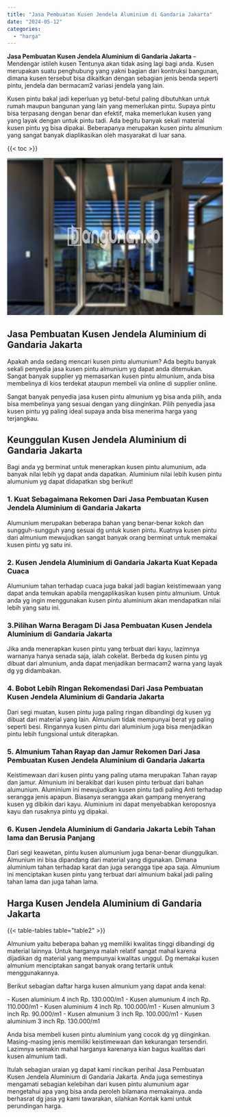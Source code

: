 ```yaml
---
title: "Jasa Pembuatan Kusen Jendela Aluminium di Gandaria Jakarta"
date: "2024-05-12"
categories: 
  - "harga"
---
```


**Jasa Pembuatan Kusen Jendela Aluminium di Gandaria Jakarta** – Mendengar istileh kusen Tentunya akan tidak asing lagi bagi anda. Kusen merupakan suatu penghubung yang yakni bagian dari kontruksi bangunan, dimana kusen tersebut bisa dikaitkan dengan sebagian jenis benda seperti pintu, jendela dan bermacam2 variasi jendela yang lain.

Kusen pintu bakal jadi keperluan yg betul-betul paling dibutuhkan untuk rumah maupun bangunan yang lain yang memerlukan pintu. Supaya pintu bisa terpasang dengan benar dan efektif, maka memerlukan kusen yang yang layak dengan untuk pintu tadi. Ada begitu banyak sekali material kusen pintu yg bisa dipakai. Beberapanya merupakan kusen pintu almunium yang sangat banyak diaplikasikan oleh masyarakat di luar sana.

{{< toc >}}

![Jasa Pembuatan Kusen Jendela Aluminium di Gandaria Jakarta](/images/harga-kusen-jendela-alumunium-12.png)

## Jasa Pembuatan Kusen Jendela Aluminium di Gandaria Jakarta

Apakah anda sedang mencari kusen pintu alumunium? Ada begitu banyak sekali penyedia jasa kusen pintu almunium yg dapat anda ditemukan. Sangat banyak supplier yg memasarkan kusen pintu almunium, anda bisa membelinya di kios terdekat ataupun membeli via online di supplier online.

Sangat banyak penyedia jasa kusen pintu almunium yg bisa anda pilih, anda bisa membelinya yang sesuai dengan yang diinginkan. Pilih penyedia jasa kusen pintu yg paling ideal supaya anda bisa menerima harga yang terjangkau.

## Keunggulan Kusen Jendela Aluminium di Gandaria Jakarta

Bagi anda yg berminat untuk menerapkan kusen pintu alumunium, ada banyak nilai lebih yg dapat anda dapatkan. Aluminium nilai lebih kusen pintu alumunium yg dapat didapatkan sbg berikut!

### 1\. Kuat Sebagaimana Rekomen Dari Jasa Pembuatan Kusen Jendela Aluminium di Gandaria Jakarta

Alumunium merupakan beberapa bahan yang benar-benar kokoh dan sungguh-sungguh yang sesuai dg untuk kusen pintu. Kuatnya kusen pintu dari almunium mewujudkan sangat banyak orang berminat untuk memakai kusen pintu yg satu ini.

### 2\. Kusen Jendela Aluminium di Gandaria Jakarta Kuat Kepada Cuaca

Alumunium tahan terhadap cuaca juga bakal jadi bagian keistimewaan yang dapat anda temukan apabila mengaplikasikan kusen pintu almunium. Untuk anda yg ingin menggunakan kusen pintu aluminium akan mendapatkan nilai lebih yang satu ini.

### 3.Pilihan Warna Beragam Di Jasa Pembuatan Kusen Jendela Aluminium di Gandaria Jakarta

Jika anda menerapkan kusen pintu yang terbuat dari kayu, lazimnya warnanya hanya senada saja, ialah cokelat. Berbeda dg kusen pintu yg dibuat dari almunium, anda dapat menjadikan bermacam2 warna yang layak dg yg didambakan.

### 4\. Bobot Lebih Ringan Rekomendasi Dari Jasa Pembuatan Kusen Jendela Aluminium di Gandaria Jakarta

Dari segi muatan, kusen pintu juga paling ringan dibandingi dg kusen yg dibuat dari material yang lain. Almunium tidak mempunyai berat yg paling seperti besi. Ringannya kusen pintu dari aluminium juga bisa menjadikan pintu lebih fungsional untuk diterapkan.

### 5\. Almunium Tahan Rayap dan Jamur Rekomen Dari Jasa Pembuatan Kusen Jendela Aluminium di Gandaria Jakarta

Keistimewaan dari kusen pintu yang paling utama merupakan Tahan rayap dan jamur. Almunium ini berakibat dari kusen pintu terbuat dari bahan alumunium. Aluminium ini mewujudkan kusen pintu tadi paling Anti terhadap serangga jenis apapun. Biasanya serangga akan gampang menyerang kusen yg dibikin dari kayu. Aluminium ini dapat menyebabkan keroposnya kayu dan rusaknya pintu yg dipakai.

### 6\. Kusen Jendela Aluminium di Gandaria Jakarta Lebih Tahan lama dan Berusia Panjang

Dari segi keawetan, pintu kusen alumunium juga benar-benar diunggulkan. Almunium ini bisa dipandang dari material yang digunakan. Dimana aluminium tahan terhadap karat dan juga serangga tipe apa saja. Almunium ini menciptakan kusen pintu yang terbuat dari almunium bakal jadi paling tahan lama dan juga tahan lama.

## Harga Kusen Jendela Aluminium di Gandaria Jakarta

{{< table-tables table="table2" >}}

Almunium yaitu beberapa bahan yg memiliki kwalitas tinggi dibandingi dg material lainnya. Untuk harganya malah relatif sangat mahal karena dijadikan dg material yang mempunyai kwalitas unggul. Dg memakai kusen almunium menciptakan sangat banyak orang tertarik untuk menggunakannya.

Berikut sebagian daftar harga kusen almunium yang dapat anda kenal:

\- Kusen aluminium 4 inch Rp. 130.000/m1 - Kusen alumunium 4 inch Rp. 110.000/m1 - Kusen aluminium 4 inch Rp. 100.000/m1 - Kusen almunium 3 inch Rp. 90.000/m1 - Kusen almunium 3 inch Rp. 100.000/m1 - Kusen aluminium 3 inch Rp. 130.000/m1

Anda bisa membeli kusen pintu aluminium yang cocok dg yg diinginkan. Masing-masing jenis memiliki keistimewaan dan kekurangan tersendiri. Lazimnya semakin mahal harganya karenanya kian bagus kualitas dari kusen almunium tadi.

Itulah sebagian uraian yg dapat kami rincikan perihal Jasa Pembuatan Kusen Jendela Aluminium di Gandaria Jakarta. Anda juga semestinya mengamati sebagian kelebihan dari kusen pintu alumunium agar mengetahui apa yang bisa anda peroleh bilamana memakainya. anda berhasrat dg jasa yg kami tawarakan, silahkan Kontak kami untuk perundingan harga.
